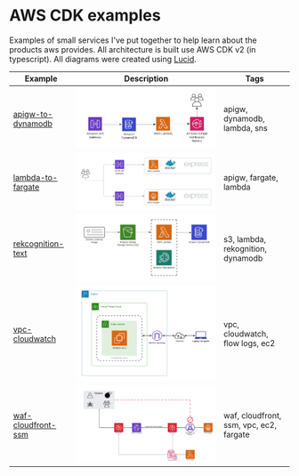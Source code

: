 # AWS CDK examples

Examples of small services I've put together to help learn about the products aws provides. All architecture is built use AWS CDK v2 (in typescript). All diagrams were created using [Lucid](https://lucid.app).

| Example                                   | Description                                                                      | Tags                              |
| ----------------------------------------- | -------------------------------------------------------------------------------- | --------------------------------- |
| [apigw-to-dynamodb](./apigw-to-dynamodb/) | ![apigw-to-dynamodb](./apigw-to-dynamodb/img/apigw-to-dynamodb-architecture.png)              | apigw, dynamodb, lambda, sns      |
| [lambda-to-fargate](./lambda-to-fargate/) | ![lambda-to-fargate](./lambda-to-fargate/img/lambda-to-fargate-architecture.png) | apigw, fargate, lambda            |
| [rekcognition-text](./rekognition-text/)  | ![rekcognition-text](./rekognition-text/img/rekognition-text-architecture.png) | s3, lambda, rekognition, dynamodb |
| [vpc-cloudwatch](./vpc-cloudwatch/)  | ![vpc-cloudwatch](./vpc-cloudwatch/img/vpc-cloudwatch-architecture.png) | vpc, cloudwatch, flow logs, ec2 |
| [waf-cloudfront-ssm](./waf-cloudfront-ssm/)  | ![waf-cloudfront-ssm](./waf-cloudfront-ssm/img/waf-cloudfront-ssm-architecture.png) | waf, cloudfront, ssm, vpc, ec2, fargate |
